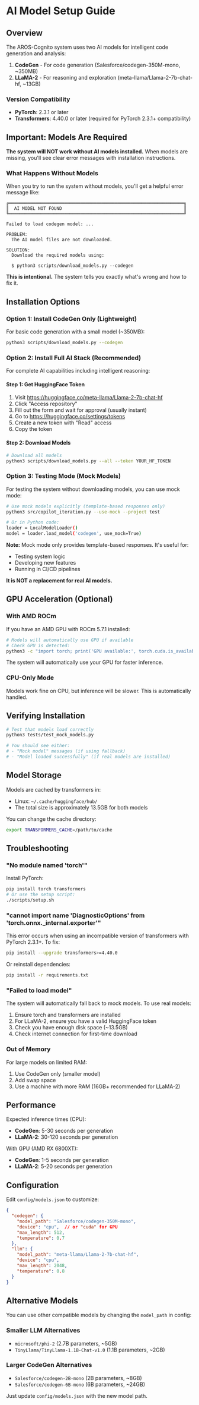 # AI Model Setup Guide

## Overview

The AROS-Cognito system uses two AI models for intelligent code generation and analysis:

1. **CodeGen** - For code generation (Salesforce/codegen-350M-mono, ~350MB)
2. **LLaMA-2** - For reasoning and exploration (meta-llama/Llama-2-7b-chat-hf, ~13GB)

### Version Compatibility

- **PyTorch**: 2.3.1 or later
- **Transformers**: 4.40.0 or later (required for PyTorch 2.3.1+ compatibility)

## Important: Models Are Required

**The system will NOT work without AI models installed.** When models are missing, you'll see clear error messages with installation instructions.

### What Happens Without Models

When you try to run the system without models, you'll get a helpful error message like:

```
╔══════════════════════════════════════════════════════════════════╗
║  AI MODEL NOT FOUND                                              ║
╚══════════════════════════════════════════════════════════════════╝

Failed to load codegen model: ...

PROBLEM:
  The AI model files are not downloaded.

SOLUTION:
  Download the required models using:
  
  $ python3 scripts/download_models.py --codegen
```

**This is intentional.** The system tells you exactly what's wrong and how to fix it.

## Installation Options

### Option 1: Install CodeGen Only (Lightweight)

For basic code generation with a small model (~350MB):

```bash
python3 scripts/download_models.py --codegen
```

### Option 2: Install Full AI Stack (Recommended)

For complete AI capabilities including intelligent reasoning:

#### Step 1: Get HuggingFace Token

1. Visit https://huggingface.co/meta-llama/Llama-2-7b-chat-hf
2. Click "Access repository"
3. Fill out the form and wait for approval (usually instant)
4. Go to https://huggingface.co/settings/tokens
5. Create a new token with "Read" access
6. Copy the token

#### Step 2: Download Models

```bash
# Download all models
python3 scripts/download_models.py --all --token YOUR_HF_TOKEN
```

### Option 3: Testing Mode (Mock Models)

For testing the system without downloading models, you can use mock mode:

```bash
# Use mock models explicitly (template-based responses only)
python3 src/copilot_iteration.py --use-mock --project test

# Or in Python code:
loader = LocalModelLoader()
model = loader.load_model('codegen', use_mock=True)
```

**Note:** Mock mode only provides template-based responses. It's useful for:
- Testing system logic
- Developing new features
- Running in CI/CD pipelines

**It is NOT a replacement for real AI models.**

## GPU Acceleration (Optional)

### With AMD ROCm

If you have an AMD GPU with ROCm 5.7.1 installed:

```bash
# Models will automatically use GPU if available
# Check GPU is detected:
python3 -c "import torch; print('GPU available:', torch.cuda.is_available())"
```

The system will automatically use your GPU for faster inference.

### CPU-Only Mode

Models work fine on CPU, but inference will be slower. This is automatically handled.

## Verifying Installation

```bash
# Test that models load correctly
python3 tests/test_mock_models.py

# You should see either:
# - "Mock model" messages (if using fallback)
# - "Model loaded successfully" (if real models are installed)
```

## Model Storage

Models are cached by transformers in:
- Linux: `~/.cache/huggingface/hub/`
- The total size is approximately 13.5GB for both models

You can change the cache directory:
```bash
export TRANSFORMERS_CACHE=/path/to/cache
```

## Troubleshooting

### "No module named 'torch'"

Install PyTorch:
```bash
pip install torch transformers
# Or use the setup script:
./scripts/setup.sh
```

### "cannot import name 'DiagnosticOptions' from 'torch.onnx._internal.exporter'"

This error occurs when using an incompatible version of transformers with PyTorch 2.3.1+. To fix:

```bash
pip install --upgrade transformers>=4.40.0
```

Or reinstall dependencies:
```bash
pip install -r requirements.txt
```

### "Failed to load model"

The system will automatically fall back to mock models. To use real models:

1. Ensure torch and transformers are installed
2. For LLaMA-2, ensure you have a valid HuggingFace token
3. Check you have enough disk space (~13.5GB)
4. Check internet connection for first-time download

### Out of Memory

For large models on limited RAM:

1. Use CodeGen only (smaller model)
2. Add swap space
3. Use a machine with more RAM (16GB+ recommended for LLaMA-2)

## Performance

Expected inference times (CPU):

- **CodeGen**: 5-30 seconds per generation
- **LLaMA-2**: 30-120 seconds per generation

With GPU (AMD RX 6800XT):

- **CodeGen**: 1-5 seconds per generation
- **LLaMA-2**: 5-20 seconds per generation

## Configuration

Edit `config/models.json` to customize:

```json
{
  "codegen": {
    "model_path": "Salesforce/codegen-350M-mono",
    "device": "cpu",  // or "cuda" for GPU
    "max_length": 512,
    "temperature": 0.7
  },
  "llm": {
    "model_path": "meta-llama/Llama-2-7b-chat-hf",
    "device": "cpu",
    "max_length": 2048,
    "temperature": 0.8
  }
}
```

## Alternative Models

You can use other compatible models by changing the `model_path` in config:

### Smaller LLM Alternatives

- `microsoft/phi-2` (2.7B parameters, ~5GB)
- `TinyLlama/TinyLlama-1.1B-Chat-v1.0` (1.1B parameters, ~2GB)

### Larger CodeGen Alternatives

- `Salesforce/codegen-2B-mono` (2B parameters, ~8GB)
- `Salesforce/codegen-6B-mono` (6B parameters, ~24GB)

Just update `config/models.json` with the new model path.
